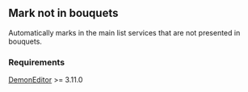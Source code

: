 ## Mark not in bouquets

Automatically marks in the main list services that are not presented in bouquets.

### Requirements
[DemonEditor](https://github.com/DYefremov/DemonEditor) >= 3.11.0